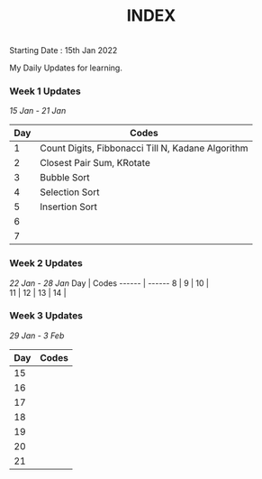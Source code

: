 <h1 align="center">INDEX</h1>

<br/>
Starting Date : 15th Jan 2022

My Daily Updates for learning.

### **Week 1 Updates**  
_15 Jan - 21 Jan_


Day    | Codes
------ | ------
1      | Count Digits, Fibbonacci Till N, Kadane Algorithm
2      | Closest Pair Sum, KRotate
3      | Bubble Sort 
4      | Selection Sort
5      | Insertion Sort
6      | 
7      | 

### **Week 2 Updates**  
_22 Jan - 28 Jan_
Day     | Codes
------  | ------
8       | 
9       | 
10      |  
11      | 
12      | 
13      | 
14      | 



### **Week 3 Updates**  

_29 Jan - 3 Feb_

Day     | Codes
------  | ------
15      |  
16      | 
17      | 
18      | 
19      | 
20      |
21      |